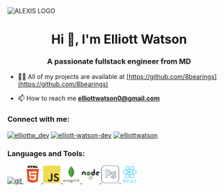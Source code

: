 ![ALEXIS LOGO](https://user-images.githubusercontent.com/61177210/113246259-a8c9c300-9286-11eb-8729-3e6668123c86.PNG)

<h1 align="center">Hi 👋, I'm Elliott Watson</h1>
<h3 align="center">A passionate fullstack engineer from MD</h3>

- 👨‍💻 All of my projects are available at [https://github.com/8bearings](https://github.com/8bearings)

- 📫 How to reach me **elliottwatson0@gmail.com**

<h3 align="left">Connect with me:</h3>
<p align="left">
<a href="https://twitter.com/elliottw_dev" target="blank"><img align="center" src="https://cdn.jsdelivr.net/npm/simple-icons@3.0.1/icons/twitter.svg" alt="elliottw_dev" height="30" width="40" /></a>
<a href="https://linkedin.com/in/elliott-watson-dev" target="blank"><img align="center" src="https://cdn.jsdelivr.net/npm/simple-icons@3.0.1/icons/linkedin.svg" alt="elliott-watson-dev" height="30" width="40" /></a>
<a href="https://www.youtube.com/c/elliottwatson" target="blank"><img align="center" src="https://cdn.jsdelivr.net/npm/simple-icons@3.0.1/icons/youtube.svg" alt="elliottwatson" height="30" width="40" /></a>
</p>

<h3 align="left">Languages and Tools:</h3>
<p align="left"> <a href="https://git-scm.com/" target="_blank"> <img src="https://www.vectorlogo.zone/logos/git-scm/git-scm-icon.svg" alt="git" width="40" height="40"/> </a> <a href="https://www.w3.org/html/" target="_blank"> <img src="https://raw.githubusercontent.com/devicons/devicon/master/icons/html5/html5-original-wordmark.svg" alt="html5" width="40" height="40"/> </a> <a href="https://developer.mozilla.org/en-US/docs/Web/JavaScript" target="_blank"> <img src="https://raw.githubusercontent.com/devicons/devicon/master/icons/javascript/javascript-original.svg" alt="javascript" width="40" height="40"/> </a> <a href="https://www.mongodb.com/" target="_blank"> <img src="https://raw.githubusercontent.com/devicons/devicon/master/icons/mongodb/mongodb-original-wordmark.svg" alt="mongodb" width="40" height="40"/> </a> <a href="https://nodejs.org" target="_blank"> <img src="https://raw.githubusercontent.com/devicons/devicon/master/icons/nodejs/nodejs-original-wordmark.svg" alt="nodejs" width="40" height="40"/> </a> <a href="https://www.photoshop.com/en" target="_blank"> <img src="https://raw.githubusercontent.com/devicons/devicon/master/icons/photoshop/photoshop-line.svg" alt="photoshop" width="40" height="40"/> </a> <a href="https://reactjs.org/" target="_blank"> <img src="https://raw.githubusercontent.com/devicons/devicon/master/icons/react/react-original-wordmark.svg" alt="react" width="40" height="40"/> </a> </p>
